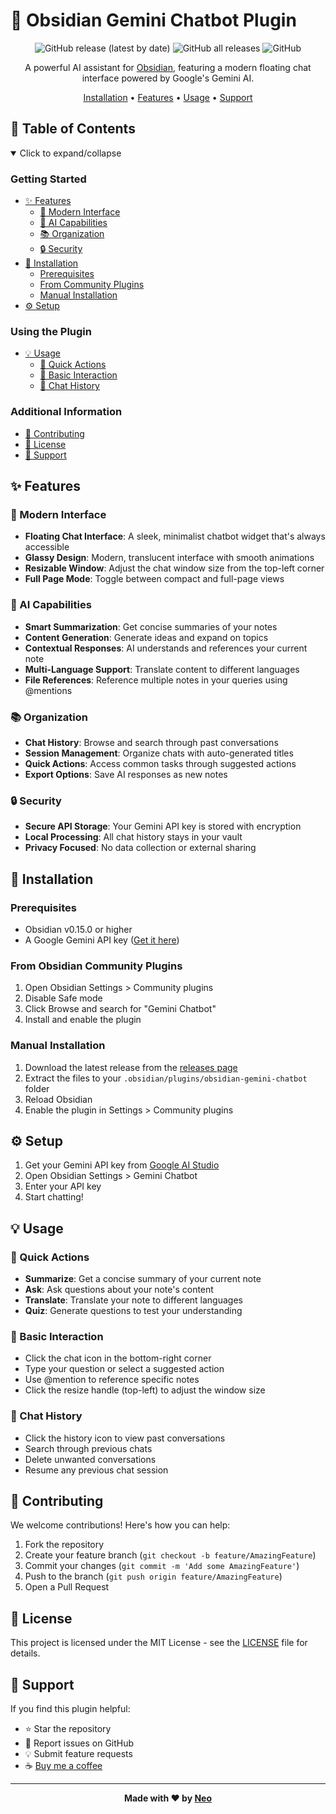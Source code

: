 # 🤖 Obsidian Gemini Chatbot Plugin

<div align="center">

![GitHub release (latest by date)](https://img.shields.io/github/v/release/tharushkadinujaya05/obsiai)
![GitHub all releases](https://img.shields.io/github/downloads/tharushkadinujaya05/obsiai/total)
![GitHub](https://img.shields.io/github/license/tharushkadinujaya05/obsiai)

A powerful AI assistant for [Obsidian](https://obsidian.md), featuring a modern floating chat interface powered by Google's Gemini AI.

[Installation](#-installation) • [Features](#-features) • [Usage](#-usage) • [Support](#-support)

</div>

## 📑 Table of Contents

<details open>
<summary>Click to expand/collapse</summary>

### Getting Started
- [✨ Features](#-features)
  - [🎨 Modern Interface](#-modern-interface)
  - [🧠 AI Capabilities](#-ai-capabilities)
  - [📚 Organization](#-organization)
  - [🔒 Security](#-security)
- [🚀 Installation](#-installation)
  - [Prerequisites](#prerequisites)
  - [From Community Plugins](#from-obsidian-community-plugins)
  - [Manual Installation](#manual-installation)
- [⚙️ Setup](#️-setup)

### Using the Plugin
- [💡 Usage](#-usage)
  - [🎯 Quick Actions](#-quick-actions)
  - [💬 Basic Interaction](#-basic-interaction)
  - [📜 Chat History](#-chat-history)

### Additional Information
- [🤝 Contributing](#-contributing)
- [📄 License](#-license)
- [💖 Support](#-support)

</details>

## ✨ Features

### 🎨 Modern Interface
- **Floating Chat Interface**: A sleek, minimalist chatbot widget that's always accessible
- **Glassy Design**: Modern, translucent interface with smooth animations
- **Resizable Window**: Adjust the chat window size from the top-left corner
- **Full Page Mode**: Toggle between compact and full-page views

### 🧠 AI Capabilities
- **Smart Summarization**: Get concise summaries of your notes
- **Content Generation**: Generate ideas and expand on topics
- **Contextual Responses**: AI understands and references your current note
- **Multi-Language Support**: Translate content to different languages
- **File References**: Reference multiple notes in your queries using @mentions

### 📚 Organization
- **Chat History**: Browse and search through past conversations
- **Session Management**: Organize chats with auto-generated titles
- **Quick Actions**: Access common tasks through suggested actions
- **Export Options**: Save AI responses as new notes

### 🔒 Security
- **Secure API Storage**: Your Gemini API key is stored with encryption
- **Local Processing**: All chat history stays in your vault
- **Privacy Focused**: No data collection or external sharing

## 🚀 Installation

### Prerequisites
- Obsidian v0.15.0 or higher
- A Google Gemini API key ([Get it here](https://makersuite.google.com/app/apikey))

### From Obsidian Community Plugins
1. Open Obsidian Settings > Community plugins
2. Disable Safe mode
3. Click Browse and search for "Gemini Chatbot"
4. Install and enable the plugin

### Manual Installation
1. Download the latest release from the [releases page](https://github.com/tharushkadinujaya05/obsidian-gemini-chatbot/releases)
2. Extract the files to your `.obsidian/plugins/obsidian-gemini-chatbot` folder
3. Reload Obsidian
4. Enable the plugin in Settings > Community plugins

## ⚙️ Setup
1. Get your Gemini API key from [Google AI Studio](https://makersuite.google.com/app/apikey)
2. Open Obsidian Settings > Gemini Chatbot
3. Enter your API key
4. Start chatting!

## 💡 Usage

### 🎯 Quick Actions
- **Summarize**: Get a concise summary of your current note
- **Ask**: Ask questions about your note's content
- **Translate**: Translate your note to different languages
- **Quiz**: Generate questions to test your understanding

### 💬 Basic Interaction
- Click the chat icon in the bottom-right corner
- Type your question or select a suggested action
- Use @mention to reference specific notes
- Click the resize handle (top-left) to adjust the window size

### 📜 Chat History
- Click the history icon to view past conversations
- Search through previous chats
- Delete unwanted conversations
- Resume any previous chat session

## 🤝 Contributing

We welcome contributions! Here's how you can help:

1. Fork the repository
2. Create your feature branch (`git checkout -b feature/AmazingFeature`)
3. Commit your changes (`git commit -m 'Add some AmazingFeature'`)
4. Push to the branch (`git push origin feature/AmazingFeature`)
5. Open a Pull Request

## 📄 License

This project is licensed under the MIT License - see the [LICENSE](LICENSE) file for details.

## 💖 Support

If you find this plugin helpful:

- ⭐ Star the repository
- 🐛 Report issues on GitHub
- 💡 Submit feature requests
- ☕ [Buy me a coffee](https://buymeacoffee.com/neo_3xd)

---

<div align="center">

**Made with ❤️ by [Neo](https://github.com/tharushkadinujaya05)**

</div>